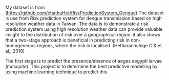 My dataset is from (https://github.com/chathuHet/RiskPredictionSystem_Dengue)
The dataset is use from Risk prediction system for dengue transmission based on high resolution weather data in Taiwan. The data is to demonstrate a risk prediction system using high resolution weather data can provide valuable insight to the distribution of risk over a geographical region. it also shows that a two-stage approach is beneficial in predicting risk in non-homogeneous regions, where the risk is localised. (Hettiarachchige C & et al., 2018)


The first stage is to predict the presence/absence of aeges aegypti larvae (mosquito). This project is to determine the best predictive modelling by using machine learning technique to predict this
